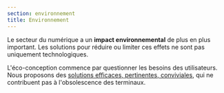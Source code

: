 ```yaml
---
section: environnement
title: Environnement
---
```

Le secteur du numérique a un **impact environnemental** de plus en plus important. Les solutions pour réduire ou limiter ces effets ne sont pas uniquement technologiques.

L'éco-conception commence par questionner les besoins des utilisateurs. Nous proposons des [solutions efficaces, pertinentes, conviviales](https://fairness.coop/blog/2019/arguments-pour-la-conception-responsable-des-services-numeriques/), qui ne contribuent pas à l'obsolescence des terminaux.

